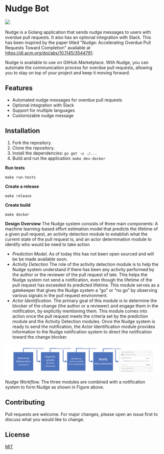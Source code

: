# Nudge Bot
<img src="https://nudgebt.app/logo.png" width="256px"/>

Nudge is a Golang application that sends nudge messages to users with overdue pull requests. It also has an optional
integration with Slack. This has been inspired by the paper titled "Nudge: Accelerating Overdue Pull Requests Toward
Completion" available at https://dl.acm.org/doi/abs/10.1145/3544791.

Nudge is available to use on GitHub Marketplace. With Nudge, you can automate the communication process for overdue pull
requests, allowing you to stay on top of your project and keep it moving forward.

## Features

- Automated nudge messages for overdue pull requests
- Optional integration with Slack
- Support for multiple languages
- Customizable nudge message

## Installation

1. Fork the repository.
2. Clone the repository.
3. Install the dependencies: ```go get -u ./...```
4. Build and run the application: ```make dev-docker```

**Run tests**
```shell
make run-tests
```

**Create a release**
```shell
make release
```

**Create build**

```shell
make docker
```

**Design Overview**
The Nudge system consists of three main components: A machine learning-based effort estimation
model that predicts the lifetime of a given pull request, an activity detection module to establish
what the current state of the pull request is, and an actor determination module to identify who
would be need to take action

* _Prediction Model._ As of today this has not been open sourced and will be be made available soon.
* _Activity Detection_ The role of the activity detection module is to help the Nudge system understand if there has
  been any activity performed by the author or the reviewer of the pull request of
  late. This helps the Nudge system not send a notification, even though the lifetime of the pull request has exceeded
  its predicted lifetime. This module serves as a gatekeeper that gives the Nudge
  system a “go” or “no go” by observing various signals in the pull request environment.
* _Actor Identification_. The primary goal of this module is to determine the blocker of the change
  (the author or a reviewer) and engage them in the notification, by explicitly mentioning them. This
  module comes into action once the pull request meets the criteria set by the prediction module
  and the Activity Detection modules. Once the Nudge system is ready to send the notification, the
  Actor Identification module provides information to the Nudge notification system to direct the
  notification toward the change blocker.

![workflow](data/flow.png)

_Nudge Workflow._ The three modules are combined with a notification system to form Nudge as
shown in Figure above.

## Contributing

Pull requests are welcome. For major changes, please open an issue first to discuss what you would like to change.

## License

[MIT](https://choosealicense.com/licenses/mit/)